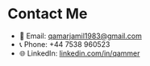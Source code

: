 
# Contact Me

- 📧 Email: qamarjamil1983@gmail.com  
- 📞 Phone: +44 7538 960523  
- 🌐 LinkedIn: [linkedin.com/in/qammer](https://linkedin.com/in/qammer)
